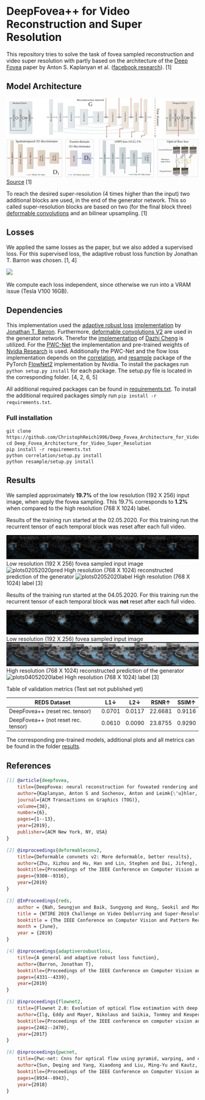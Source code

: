 # DeepFovea++ for Video Reconstruction and Super Resolution

This repository tries to solve the task of fovea sampled reconstruction and video super resolution with partly based on the
architecture of the [Deep Fovea](https://research.fb.com/wp-content/uploads/2019/11/DeepFovea-Neural-Reconstruction-for-Foveated-Rendering-and-Video-Compression-using-Learned-Statistics-of-Natural-Videos.pdf?) 
paper by Anton S. Kaplanyan et al. ([facebook research](https://research.fb.com/)). [1]

## Model Architecture

![Generator model](img/g_model.png)
![Losses](img/losses.png)
[Source](https://github.com/facebookresearch/DeepFovea) [1]

To reach the desired super-resolution (4 times higher than the input) two additional blocks are used, in the end of the 
generator network. This so called super-resolution blocks are based on two (for the final block three) 
[deformable convolutions](https://arxiv.org/abs/1811.11168) and an bilinear upsampling. [1]

## Losses

We applied the same losses as the paper, but we also added a supervised loss. For this supervised loss, the adaptive 
robust loss function by Jonathan T. Barron was chosen. [1, 4]

<img src="https://render.githubusercontent.com/render/math?math=L_{G}=w_{sv}\cdot L_{sv} %2B w_{LPIPS}\cdot L_{LPIPS} %2B w_{flow}\cdot L_{flow} %2B w_{adv}\cdot L_{adv}">

We compute each loss independent, since otherwise we run into a VRAM issue (Tesla V100 16GB).

## Dependencies

This implementation used the [adaptive robust loss](https://arxiv.org/abs/1701.03077) 
[implementation](https://github.com/jonbarron/robust_loss_pytorch) 
by [Jonathan T. Barron](https://github.com/jonbarron/robust_loss_pytorch). Furthermore, 
[deformable convolutions V2](https://arxiv.org/abs/1811.11168) are used in the generator network. 
Therefor the [implementation](https://github.com/chengdazhi/Deformable-Convolution-V2-PyTorch/tree/pytorch_1.0.0) 
of [Dazhi Cheng](https://github.com/chengdazhi) is utilized.
For the [PWC-Net](https://github.com/NVlabs/PWC-Net/tree/master/PyTorch) 
the implementation and pre-trained weights of [Nvidia Research](https://github.com/NVlabs) is used. 
Additionally the PWC-Net and the flow loss implementation depends on the 
[correlation](https://github.com/NVIDIA/flownet2-pytorch/tree/master/networks/correlation_package), and 
[resample](https://github.com/NVIDIA/flownet2-pytorch/tree/master/networks/resample2d_package) package 
of the PyTorch [FlowNet2](https://github.com/NVIDIA/flownet2-pytorch/tree/master/networks) 
implementation by Nvidia. To install the packages run `python setup.py install` for each package. The setup.py file
is located in the corresponding folder. [4, 2, 6, 5]

All additional required packages can be found in [requirements.txt](requirements.txt).
To install the additional required packages simply run `pip install -r requirements.txt`.

### Full installation

```shell script
git clone https://github.com/ChristophReich1996/Deep_Fovea_Architecture_for_Video_Super_Resolution
cd Deep_Fovea_Architecture_for_Video_Super_Resolution
pip install -r requirements.txt
python correlation/setup.py install
python resample/setup.py install
```

## Results

We sampled approximately **19.7%** of the low resolution (192 X 256) input image, when apply the fovea sampling. This 19.7% 
corresponds to **1.2%** when compared to the high resolution (768 X 1024) label.

Results of the training run started at the 02.05.2020. For this training run the recurrent tensor of each temporal block 
was reset after each full video.

![plots02052020input](results/2020-05-02/plots/input_220_2020-05-04%2011_17_59.593499.png)
Low resolution (192 X 256) fovea sampled input image
![plots02052020pred](results/2020-05-02/plots/prediction_220_2020-05-04%2011_17_55.343509.png)
High resolution (768 X 1024) reconstructed prediction of the generator
![plots02052020label](results/2020-05-02/plots/label_220_2020-05-04%2011_17_57.695080.png)
High resolution (768 X 1024) label [3]

Results of the training run started at the 04.05.2020. For this training run the recurrent tensor of each temporal block 
was **not** reset after each full video.

![plots04052020input](results/2020-05-04/plots/input_220_2020-05-06%2009_57_22.436760.png)
Low resolution (192 X 256) fovea sampled input image
![plots04052020pred](results/2020-05-04/plots/prediction_220_2020-05-06%2009_57_18.378952.png)
High resolution (768 X 1024) reconstructed prediction of the generator
![plots04052020label](results/2020-05-04/plots/label_220_2020-05-06%2009_57_20.556501.png)
High resolution (768 X 1024) label [3]

Table of validation metrics (Test set not published yet)

|REDS Dataset|L1&darr;|L2&darr;|RSNR&uarr;|SSIM&uarr;|
| ------------- |-------------|-------------|-------------|-------------|
|DeepFovea++ (reset rec. tensor)|0.0701|0.0117|22.6681|0.9116|
|DeepFovea++ (not reset rec. tensor)|0.0610|0.0090|23.8755|0.9290|

The corresponding pre-trained models, additional plots and all metrics can be found in the folder 
[results](results).

## References

```bibtex
[1] @article{deepfovea,
    title={DeepFovea: neural reconstruction for foveated rendering and video compression using learned statistics of natural videos},
    author={Kaplanyan, Anton S and Sochenov, Anton and Leimk{\"u}hler, Thomas and Okunev, Mikhail and Goodall, Todd and Rufo, Gizem},
    journal={ACM Transactions on Graphics (TOG)},
    volume={38},
    number={6},
    pages={1--13},
    year={2019},
    publisher={ACM New York, NY, USA}
}
```

```bibtex
[2] @inproceedings{deformableconv2,
    title={Deformable convnets v2: More deformable, better results},
    author={Zhu, Xizhou and Hu, Han and Lin, Stephen and Dai, Jifeng},
    booktitle={Proceedings of the IEEE Conference on Computer Vision and Pattern Recognition},
    pages={9308--9316},
    year={2019}
}
```

```bibtex
[3] @InProceedings{reds,
    author = {Nah, Seungjun and Baik, Sungyong and Hong, Seokil and Moon, Gyeongsik and Son, Sanghyun and Timofte, Radu and Lee, Kyoung Mu},
    title = {NTIRE 2019 Challenge on Video Deblurring and Super-Resolution: Dataset and Study},
    booktitle = {The IEEE Conference on Computer Vision and Pattern Recognition (CVPR) Workshops},
    month = {June},
    year = {2019}
}
```

```bibtex
[4] @inproceedings{adaptiveroubustloss,
    title={A general and adaptive robust loss function},
    author={Barron, Jonathan T},
    booktitle={Proceedings of the IEEE Conference on Computer Vision and Pattern Recognition},
    pages={4331--4339},
    year={2019}
}
```

```bibtex
[5] @inproceedings{flownet2,
    title={Flownet 2.0: Evolution of optical flow estimation with deep networks},
    author={Ilg, Eddy and Mayer, Nikolaus and Saikia, Tonmoy and Keuper, Margret and Dosovitskiy, Alexey and Brox, Thomas},
    booktitle={Proceedings of the IEEE conference on computer vision and pattern recognition},
    pages={2462--2470},
    year={2017}
}
```

```bibtex
[6] @inproceedings{pwcnet,
    title={Pwc-net: Cnns for optical flow using pyramid, warping, and cost volume},
    author={Sun, Deqing and Yang, Xiaodong and Liu, Ming-Yu and Kautz, Jan},
    booktitle={Proceedings of the IEEE Conference on Computer Vision and Pattern Recognition},
    pages={8934--8943},
    year={2018}
}
```
